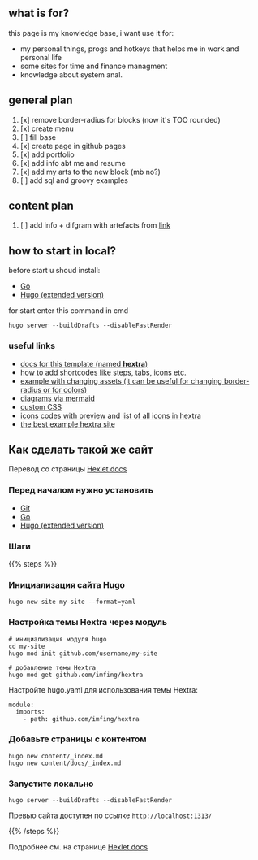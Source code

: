 ## what is for?
this page is my knowledge base, i want use it for:
- my personal things, progs and hotkeys that helps me in work and personal life
- some sites for time and finance managment
- knowledge about system anal.

## general plan
1. [x] remove border-radius for blocks (now it's TOO rounded) 
2. [x] create menu
2. [ ] fill base
3. [x] create page in github pages
4. [x] add portfolio
4. [x] add info abt me and resume
5. [x] add my arts to the new block (mb no?)
6. [ ] add sql and groovy examples

## content plan
1. [ ] add info + difgram with artefacts from [link](https://gb.ru/blog/rabota-s-proektom-ehtapy-osobennosti/)

## how to start in local?
before start u shoud install:
- [Go](https://go.dev/doc/install)
- [Hugo (extended version)](https://gohugo.io/installation/)

for start enter this command in cmd

```
hugo server --buildDrafts --disableFastRender
```

### useful links

- [docs for this template (named **hextra**)](https://imfing.github.io/hextra/)
- [how to add shortcodes like steps, tabs, icons etc.](https://imfing.github.io/hextra/docs/guide/shortcodes/)
- [example with changing assets (it can be useful for changing border-radius or for colors)](https://github.com/CleverCloud/documentation/blob/main/assets/css/custom.css)
- [diagrams via mermaid](https://imfing.github.io/hextra/docs/guide/diagrams/)
- [custom CSS](https://imfing.github.io/hextra/docs/advanced/customization/)
- [icons codes with preview](https://v1.heroicons.com) and [list of all icons in hextra](https://github.com/imfing/hextra/blob/main/data/icons.yaml)
- [the best example hextra site](https://github.com/CleverCloud/documentation/tree/main)


## Как сделать такой же сайт

Перевод со страницы [Hexlet docs](https://imfing.github.io/hextra/docs/getting-started/)

### Перед началом нужно установить

- [Git](https://git-scm.com)
- [Go](https://go.dev/doc/install)
- [Hugo (extended version)](https://gohugo.io/installation/)

### Шаги

{{% steps %}}

### Инициализация сайта Hugo

```
hugo new site my-site --format=yaml
```

### Настройка темы Hextra через модуль

```
# инициализация модуля hugo
cd my-site
hugo mod init github.com/username/my-site

# добавление темы Hextra
hugo mod get github.com/imfing/hextra
```

Настройте hugo.yaml для использования темы Hextra:

```
module:
  imports:
    - path: github.com/imfing/hextra
```

### Добавьте страницы с контентом


```
hugo new content/_index.md
hugo new content/docs/_index.md
```

### Запустите локально

```
hugo server --buildDrafts --disableFastRender
```

Превью сайта доступен по ссылке `http://localhost:1313/`

{{% /steps %}}

Подробнее см. на странице [Hexlet docs](https://imfing.github.io/hextra/docs/getting-started/)

